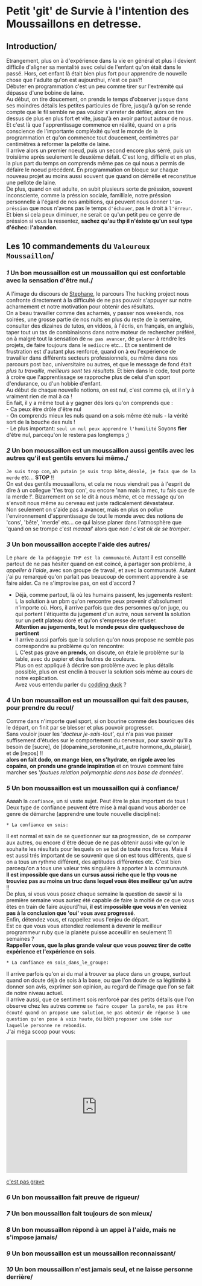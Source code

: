 # Petit 'git' de Survie à l'intention des Moussaillons en detresse.  
## Introduction/  
  
  Etrangement, plus on à d'expérience dans la vie en général et plus il devient difficile 
  d'aligner sa mentalité avec celui de l'enfant qu'on était dans le passé. Hors, cet enfant là 
  était bien plus fort pour apprendre de nouvelle chose que l'adulte qu'on est aujourdhui, n'est ce pas?!  
  Débuter en programmation c'est un peu comme tirer sur l'extrémité qui dépasse d'une bobine de laine.  
  Au début, on tire doucement, on prends le temps d'observer jusque dans ses moindres détails les petites
  particules de fibre, jusqu'à qu'on se rende compte que le fil semble ne pas vouloir s'arreter de défiler, alors on tire dessus de plus en plus fort et vite, jusqu'à en avoir partout autour de nous.  
  Et c'est là que l'apprentissage commence en réalité, quand on a pris conscience de l'importante compléxité qu'est le monde de la programmation et qu'on commence tout doucement, centimètres par centimètres à reformer la pelotte de laine.  
  Il arrive alors un premier noeud, puis un second encore plus sérré, puis un troisième aprés seulement le deuxième défait. C'est long, difficile et en plus, la plus part du temps on comprends même pas ce qui nous a permis de défaire le noeud précédent. En programmation on bloque sur chaque nouveau projet au moins aussi souvent que quand on démèlle et reconstitue une pellote de laine.  
  De plus, quand on est adulte, on subit plusieurs sorte de préssion, souvent inconsciente, comme la préssion sociale, familliale, notre préssion personnelle à l'égard de nos ambitions, qui peuvent nous donner `l'im-préssion` que nous n'avons pas le temps `d'échouer`, pas le droit à `l'érreur`.
  Et bien si cela peux diminuer, ne serait ce qu'un petit peu ce genre de préssion si vous la ressentez, **sachez qu'au thp il n'éxiste qu'un seul type d'échec: l'abandon**.  
  
## Les 10 commandements du `Valeureux Moussaillon`/  
  
### *1*  Un bon moussaillon est **un moussaillon qui est confortable avec la sensation d'être nul.**/  
  
  A l'image du discours de <a href="https://www.youtube.com/channel/UC22mJjtnkZfLZMBoAZ9jI3w/featured">Stephane</a>, le parcours The hacking project nous confronte directement à la difficulté de ne pas pouvoir s'appuyer sur notre acharnement et notre motivation pour obtenir des résultats.  
  On a beau travailler comme des acharnés, y passer nos weekends, nos soirées, une grosse partie de nos nuits en plus du reste de la semaine, consulter des dizaines de tutos, en vidéos, à l'écris, en français, en anglais, taper tout un tas de combinaisons dans notre moteur de rechercher préféré, on à malgré tout la sensation de `ne pas avancer`, de `galerer` à rendre les projets, de faire toujours dans le `mediocre` etc... Et ce sentiment de frustration est d'autant plus renforcé, quand on à eu l'expérience de travailler dans différents secteurs professionnels, ou même dans nos parcours post bac, universitaire ou autres, et que le message de fond était *plus tu travaille, meilleurs sont tes résultats*.  Et bien dans le code, tout porte à croire que l'apprentissage se rapproche plus de celui d'un sport d'endurance, ou d'un hobbie d'enfant.  
  Au début de chaque nouvelle notions, on est nul, c'est comme çà, et il n'y à vraiment rien de mal à ca !  
  En fait, il y a même tout à y gagner dés lors qu'on comprends que :  
    -  Ca peux être drôle d'être nul  
    -  On comprends mieux les nuls quand on a sois même été nuls
    -  la vérité sort de la bouche des nuls !  
    -  Le plus important: `seul un nul peux apprendre l'humilité`
  Soyons **fier** d'être nul, parcequ'on le restera pas longtemps ;)  

### *2* Un bon moussaillon est **un moussaillon aussi gentils avec les autres qu'il est gentils envers lui même.**/  
  
  `Je suis trop con`, `ah putain je suis trop bête`, `désolé, je fais que de la merde` etc... **STOP** !!  
  On est des gentils moussaillons, et cela ne nous viendrait pas à l'esprit de dire à un collegue 't'es trop con', ou encore 'nan mais la mec, tu fais que de la merde !'. Bizarrement on se le dit à nous même, et ce message qu'on s'envoit nous même au cerveau est juste radicalement dévastateur.  
  Non seulement on s'aide pas à avancer, mais en plus on pollue l'environnement d'apprentissage de tout
  le monde avec des notions de 'cons', 'bête', 'merde' etc... ce qui laisse planer dans l'atmosphère que 'quand on se trompe c'est *maaaal*' alors que *non ! c'est ok de se tromper*.
  
### *3* Un bon moussaillon **accepte l'aide des autres**/  
  
  Le `phare de la pédagogie THP est la communauté`. Autant il est conseillé partout de ne pas hésiter quand on est coincé, à partager son problème, à *appeller à l'aide*, avec son groupe de travail, et avec la communauté. Autant j'ai pu remarqué qu'on parlait pas beaucoup de comment apprendre à se faire aider. Ca ne s'improvise pas, on est d'accord ?  
  * Déjà, comme partout, là où les humains passent, les jugements restent:  
    L la solution à un pbm qu'on rencontre peux provenir d'absolument n'importe où. Hors, il arrive parfois que des personnes qu'on juge, ou qui portent l'étiquette du jugement d'un autre, nous servent la solution sur un petit plateau doré et qu'on s'empresse de refuser.  
    **Attention au jugements, tout le monde peux dire quelquechose de pertinent**  
  * Il arrive aussi parfois que la solution qu'on nous propose ne semble pas correspondre au problème    qu'on rencontre:  
    L C'est pas grave **on prends**, on discute, on étale le problème sur la table, avec du papier et des feutres de couleurs.  
    Plus on est appliqué à décrire son problème avec le plus détails possible, plus on est enclin à trouver la solution sois même au cours de notre explication.  
    Avez vous entendu parler du <a href="https://fr.wikipedia.org/wiki/M%C3%A9thode_du_canard_en_plastique">codding duck</a> ?  
  
### *4* Un bon moussaillon **est un moussaillon qui fait des pauses, pour prendre du recul**/  
  
  Comme dans n'importe quel sport, si on bourine comme des bouriques dés le départ, on finit par se blesser et plus pouvoir progresser.  
  Sans vouloir jouer les '*docteur je-sais-tout*', qui n'a pas vue passer suffisement d'études sur le comportement du cerveaux, pour savoir qu'il a besoin de [sucre], de [dopamine_serotonine_et_autre hormone_du_plaisir], et de [repos] !!  
  **alors on fait dodo**, **on mange bien**, **on s'hydrate**, **on rigole avec les copains**, **on prends une grande inspiration** et on trouve comment faire marcher ses '*foutues relation polymorphic dans nos base de données*'.  
  
### *5* Un bon moussaillon **est un moussaillon qui à confiance**/  
  
  Aaaah la `confiance`, un si vaste sujet. Peut être le plus important de tous !  
  Deux type de confiance peuvent être mise à mal quand vous aborder ce genre de démarche (apprendre une toute nouvelle discipline):   
  
    * La confiance en sois:  
  
  Il est normal et sain de se questionner sur sa progression, de se comparer aux autres, ou encore d'être décue de ne pas obtenir aussi vite qu'on le souhaite les résultats pour lesquels on se bat de toute nos forces. Mais il est aussi trés important de se souvenir que si on est tous différents, que si on a tous un rythme différent, des aptitudes différentes etc. C'est bien parcequ'on a tous une valeur trés singulière à apporter à la communauté.  
  **Il est impossible que dans un cursus aussi riche que le thp vous ne trouviez pas au moins un truc dans lequel vous êtes meilleur qu'un autre** !!  
  De plus, si vous vous posez chaque semaine la question de savoir si la première semaine vous auriez été capable de faire la moitié de ce que vous êtes en train de faire aujourd'hui, **il est impossible que vous n'en veniez pas à la conclusion que 'oui' vous avez progressé**.  
  Enfin, détendez vous, et rappellez vous l'enjeu de départ.  
  Est ce que vous vous attendiez reelement à devenir le meilleur programmeur ruby que la planète puisse acceuillir en seulement 11 semaines ?  
  **Rappeller vous, que la plus grande valeur que vous pouvez tirer de cette expérience et l'expérience en sois**. 
   
    * La confiance en sois_dans_le_groupe:  
  
  Il arrive parfois qu'on ai du mal à trouver sa place dans un groupe, surtout quand on doute déjà de sois à la base, ou que l'on doute de sa légitimité à donner son avis, exprimer son opinion, au regard de l'image que l'on se fait de notre niveau actuel.  
  Il arrive aussi, que ce sentiment sois renforcé par des petits détails que l'on observe chez les autres comme `se faire couper la parole`, `ne pas être écouté quand on propose une solution`, `ne pas obtenir de réponse à une question qu'on pose à voix haute`, ou bien `proposer une idée sur laquelle personne ne rebondis`.  
  J'ai méga scoop pour vous:  
  <iframe src="https://giphy.com/embed/WiM5K1e9MtEic" width="480" height="353" frameBorder="0" class="giphy-embed" allowFullScreen></iframe><p><a href="https://giphy.com/gifs/mr-robot-mrrobotedit-WiM5K1e9MtEic">c'est pas grave</a></p>
  
### *6* Un bon moussaillon **fait preuve de rigueur**/  
### *7* Un bon moussaillon **fait toujours de son mieux**/  
### *8* Un bon moussaillon **répond à un appel à l'aide, mais ne s'impose jamais**/  
### *9* Un bon moussaillon **est un moussaillon reconnaissant**/  
### *10* Un bon moussaillon **n'est jamais seul, et ne laisse personne derrière**/  